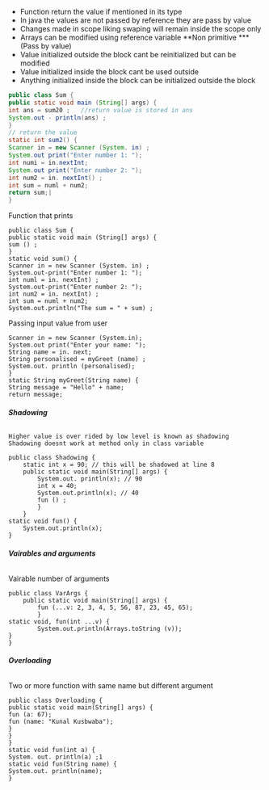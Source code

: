
- Function return the value if mentioned in its type
- In java the values are not passed by reference they are pass by value
- Changes made in scope liking swaping will remain inside the scope only
- Arrays can be modified using reference variable **Non primitive *** (Pass by value)
- Value initialized outside the block cant be reinitialized but can be modified
- Value initialized inside the block cant be used outside
- Anything initialized inside the block can be initialized outside the block


```java
public class Sum {
public static void main (String[] args) {
int ans = sum20 ;   //return value is stored in ans
System.out - println(ans) ;
}
// return the value
static int sum2() {
Scanner in = new Scanner (System. in) ;
System.out print("Enter number 1: ");
int numi = in.nextInt;
System.out print("Enter number 2: ");
int num2 = in. nextInt() ;
int sum = numl + num2;
return sum;|
}
```

Function that prints 

```
public class Sum {
public static void main (String[] args) {
sum () ;
}
static void sum() {
Scanner in = new Scanner (System. in) ;
System.out-print("Enter number 1: ");
int numl = in. nextInt) ;
System.out-print("Enter number 2: ");
int num2 = in. nextInt) ;
int sum = numl + num2;
System.out.println("The sum = " + sum) ;
```

Passing input value from user
 
```
Scanner in = new Scanner (System.in);
System.out print("Enter your name: ");
String name = in. next;
String personalised = myGreet (name) ;
System.out. println (personalised);
}
static String myGreet(String name) {
String message = "Hello" + name;
return message;
```

###### **Shadowing**
	Higher value is over rided by low level is known as shadowing
	Shadowing doesnt work at method only in class variable

```
public class Shadowing {
	static int x = 90; // this will be shadowed at line 8
	public static void main(String[] args) {
		System.out. println(x); // 90
		int x = 40;
		System.out.println(x); // 40
		fun () ;
		}
	}
static void fun() {
	System.out.println(x);
}
```

###### ***Vairables and arguments***

Vairable number of arguments
```
public class VarArgs {
	public static void main(String[] args) {
		fun (...v: 2, 3, 4, 5, 56, 87, 23, 45, 65);
		}
static void, fun(int ...v) {
		System.out.println(Arrays.toString (v));
}
}
```

###### **Overloading**
Two or more function with same name but different argument
```
public class Overloading {
public static void main(String[] args) {
fun (a: 67);
fun (name: "Kunal Kusbwaba");
}
}
}
static void fun(int a) {
System. out. println(a) ;1
static void fun(String name) {
System.out. println(name);
}
```
